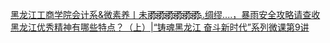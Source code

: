   
[黑龙江工商学院会计系&amp;微素养丨未雨҉҉҈雨҉҉҈雨҉҉҈雨҉҉҈雨҉҉҈雨҉҉҈..绸缪....，暴雨安全攻略请查收](http://www.dianyue.me/archives/536/s42bhislyublwzt3/)  
[黑龙江优秀精神有哪些特点？（上）|“铸魂黑龙江 奋斗新时代”系列微课第9讲](http://www.dianyue.me/archives/050/mvy214csg22qgcx6/)